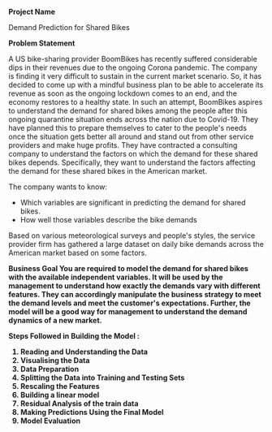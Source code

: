 **Project Name**

Demand Prediction for Shared Bikes

**Problem Statement**

A US bike-sharing provider BoomBikes has recently suffered considerable dips in their revenues due to the ongoing Corona pandemic.
The company is finding it very difficult to sustain in the current market scenario. So, it has decided to come up with a mindful
business plan to be able to accelerate its revenue as soon as the ongoing lockdown comes to an end, and the economy restores to 
a healthy state.
In such an attempt, BoomBikes aspires to understand the demand for shared bikes among the people after this ongoing quarantine
situation ends across the nation due to Covid-19. They have planned this to prepare themselves to cater to the people's needs once
the situation gets better all around and stand out from other service providers and make huge profits.
They have contracted a consulting company to understand the factors on which the demand for these shared bikes depends.
Specifically, they want to understand the factors affecting the demand for these shared bikes in the American market.

The company wants to know:

- Which variables are significant in predicting the demand for shared bikes.
- How well those variables describe the bike demands

Based on various meteorological surveys and people's styles, the service provider firm has gathered a large dataset on
daily bike demands across the American market based on some factors.

<b> Business Goal
You are required to model the demand for shared bikes with the available independent variables. It will be used by the
management to understand how exactly the demands vary with different features. They can accordingly manipulate the business
strategy to meet the demand levels and meet the customer's expectations. Further, the model will be a good way for management
to understand the demand dynamics of a new market.


Steps Followed in Building the Model :
1) Reading and Understanding the Data
2) Visualising the Data
3) Data Preparation
4) Splitting the Data into Training and Testing Sets
5) Rescaling the Features
6) Building a linear model
7) Residual Analysis of the train data
8) Making Predictions Using the Final Model
9) Model Evaluation